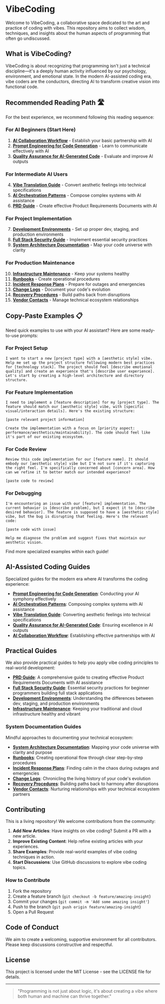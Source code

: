 # VibeCoding

Welcome to VibeCoding, a collaborative space dedicated to the art and practice of coding with vibes. This repository aims to collect wisdom, techniques, and insights about the human aspects of programming that often go undiscussed.

## What is VibeCoding?

VibeCoding is about recognizing that programming isn't just a technical discipline—it's a deeply human activity influenced by our psychology, environment, and emotional state. In the modern AI-assisted coding era, vibe coders are the conductors, directing AI to transform creative vision into functional code.

## Recommended Reading Path 🛣️

For the best experience, we recommend following this reading sequence:

### For AI Beginners (Start Here)
1. **[AI Collaboration Workflow](ai-collaboration-workflow.md)** - Establish your basic partnership with AI
2. **[Prompt Engineering for Code Generation](prompt-engineering-guide.md)** - Learn to communicate effectively with AI
3. **[Quality Assurance for AI-Generated Code](quality-assurance-guide.md)** - Evaluate and improve AI outputs

### For Intermediate AI Users
4. **[Vibe Translation Guide](vibe-translation-guide.md)** - Convert aesthetic feelings into technical specifications
5. **[AI Orchestration Patterns](ai-orchestration-patterns.md)** - Compose complex systems with AI assistance
6. **[PRD Guide](prd-guide.md)** - Create effective Product Requirements Documents with AI

### For Project Implementation
7. **[Development Environments](development-environments.md)** - Set up proper dev, staging, and production environments
8. **[Full Stack Security Guide](full-stack-security-guide.md)** - Implement essential security practices
9. **[System Architecture Documentation](system-architecture-guide.md)** - Map your code universe with clarity

### For Production Maintenance
10. **[Infrastructure Maintenance](infrastructure-maintenance.md)** - Keep your systems healthy
11. **[Runbooks](runbooks-guide.md)** - Create operational procedures
12. **[Incident Response Plans](incident-response-guide.md)** - Prepare for outages and emergencies
13. **[Change Logs](change-logs-guide.md)** - Document your code's evolution
14. **[Recovery Procedures](recovery-procedures-guide.md)** - Build paths back from disruptions
15. **[Vendor Contacts](vendor-contacts-guide.md)** - Manage technical ecosystem relationships

## Copy-Paste Examples 📋

Need quick examples to use with your AI assistant? Here are some ready-to-use prompts:

### For Project Setup
```
I want to start a new [project type] with a [aesthetic style] vibe. Help me set up the project structure following modern best practices for [technology stack]. The project should feel [describe emotional quality] and create an experience that's [describe user experience]. Let's start by creating a high-level architecture and directory structure.
```

### For Feature Implementation
```
I need to implement a [feature description] for my [project type]. The feature should match our [aesthetic style] vibe, with [specific visual/interaction details]. Here's the existing structure:

[paste relevant project information]

Create the implementation with a focus on [priority aspect: performance/aesthetics/maintainability]. The code should feel like it's part of our existing ecosystem.
```

### For Code Review
```
Review this code implementation for our [feature name]. It should embody our [aesthetic style] vibe but I'm not sure if it's capturing the right feel. I'm specifically concerned about [concern area]. How can we refine it to better match our intended experience?

[paste code to review]
```

### For Debugging
```
I'm encountering an issue with our [feature] implementation. The current behavior is [describe problem], but I expect it to [describe desired behavior]. The feature is supposed to have a [aesthetic style] vibe, but the bug is disrupting that feeling. Here's the relevant code:

[paste code with issue]

Help me diagnose the problem and suggest fixes that maintain our aesthetic vision.
```

Find more specialized examples within each guide!

## AI-Assisted Coding Guides

Specialized guides for the modern era where AI transforms the coding experience:

- **[Prompt Engineering for Code Generation](prompt-engineering-guide.md)**: Conducting your AI symphony effectively
- **[AI Orchestration Patterns](ai-orchestration-patterns.md)**: Composing complex systems with AI assistance
- **[Vibe Translation Guide](vibe-translation-guide.md)**: Converting aesthetic feelings into technical specifications
- **[Quality Assurance for AI-Generated Code](quality-assurance-guide.md)**: Ensuring excellence in AI outputs
- **[AI Collaboration Workflow](ai-collaboration-workflow.md)**: Establishing effective partnerships with AI

## Practical Guides

We also provide practical guides to help you apply vibe coding principles to real-world development:

- **[PRD Guide](prd-guide.md)**: A comprehensive guide to creating effective Product Requirements Documents with AI assistance
- **[Full Stack Security Guide](full-stack-security-guide.md)**: Essential security practices for beginner programmers building full stack applications
- **[Development Environments](development-environments.md)**: Understanding the differences between dev, staging, and production environments
- **[Infrastructure Maintenance](infrastructure-maintenance.md)**: Keeping your traditional and cloud infrastructure healthy and vibrant

### System Documentation Guides

Mindful approaches to documenting your technical ecosystem:

- **[System Architecture Documentation](system-architecture-guide.md)**: Mapping your code universe with clarity and purpose
- **[Runbooks](runbooks-guide.md)**: Creating operational flow through clear step-by-step procedures
- **[Incident Response Plans](incident-response-guide.md)**: Finding calm in the chaos during outages and emergencies
- **[Change Logs](change-logs-guide.md)**: Chronicling the living history of your code's evolution
- **[Recovery Procedures](recovery-procedures-guide.md)**: Building paths back to harmony after disruptions
- **[Vendor Contacts](vendor-contacts-guide.md)**: Nurturing relationships with your technical ecosystem partners

## Contributing

This is a living repository! We welcome contributions from the community:

1. **Add New Articles**: Have insights on vibe coding? Submit a PR with a new article.
2. **Improve Existing Content**: Help refine existing articles with your experiences.
3. **Share Examples**: Provide real-world examples of vibe coding techniques in action.
4. **Start Discussions**: Use GitHub discussions to explore vibe coding topics.

### How to Contribute

1. Fork the repository
2. Create a feature branch (`git checkout -b feature/amazing-insight`)
3. Commit your changes (`git commit -m 'Add some amazing insight'`)
4. Push to the branch (`git push origin feature/amazing-insight`)
5. Open a Pull Request

## Code of Conduct

We aim to create a welcoming, supportive environment for all contributors. Please keep discussions constructive and respectful.

## License

This project is licensed under the MIT License - see the LICENSE file for details.

---

> "Programming is not just about logic, it's about creating a vibe where both human and machine can thrive together."
